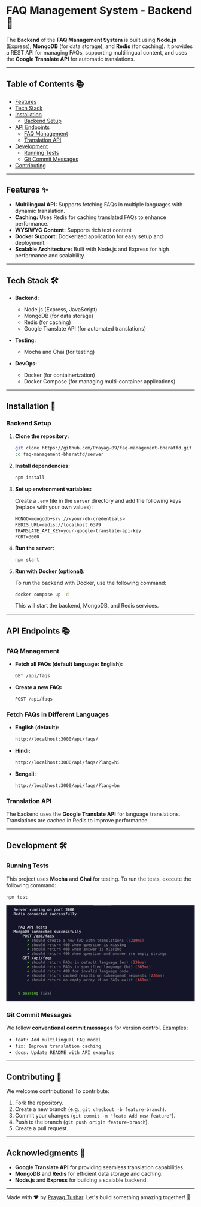 # FAQ Management System - Backend 🔧

The **Backend** of the **FAQ Management System** is built using **Node.js** (Express), **MongoDB** (for data storage), and **Redis** (for caching). It provides a REST API for managing FAQs, supporting multilingual content, and uses the **Google Translate API** for automatic translations.

---

## Table of Contents 📚

- [Features](#features-)
- [Tech Stack](#tech-stack-)
- [Installation](#installation-)
  - [Backend Setup](#backend-setup-)
- [API Endpoints](#api-endpoints-)
  - [FAQ Management](#faq-management-)
  - [Translation API](#translation-api-)
- [Development](#development-)
  - [Running Tests](#running-tests-)
  - [Git Commit Messages](#git-commit-messages-)
- [Contributing](#contributing-)

---

## Features ✨

- **Multilingual API:** Supports fetching FAQs in multiple languages with dynamic translation.
- **Caching:** Uses Redis for caching translated FAQs to enhance performance.
- **WYSIWYG Content:** Supports rich text content
- **Docker Support:** Dockerized application for easy setup and deployment.
- **Scalable Architecture:** Built with Node.js and Express for high performance and scalability.

---

## Tech Stack 🛠️

- **Backend:**

  - Node.js (Express, JavaScript)
  - MongoDB (for data storage)
  - Redis (for caching)
  - Google Translate API (for automated translations)

- **Testing:**

  - Mocha and Chai (for testing)

- **DevOps:**
  - Docker (for containerization)
  - Docker Compose (for managing multi-container applications)

---

## Installation 🚀

### Backend Setup

1. **Clone the repository:**

   ```bash
   git clone https://github.com/Prayag-09/faq-management-bharatfd.git
   cd faq-management-bharatfd/server
   ```

2. **Install dependencies:**

   ```bash
   npm install
   ```

3. **Set up environment variables:**

   Create a `.env` file in the `server` directory and add the following keys (replace with your own values):

   ```env
   MONGO=mongodb+srv://<your-db-credentials>
   REDIS_URL=redis://localhost:6379
   TRANSLATE_API_KEY=your-google-translate-api-key
   PORT=3000
   ```

4. **Run the server:**

   ```bash
   npm start
   ```

5. **Run with Docker (optional):**

   To run the backend with Docker, use the following command:

   ```bash
   docker compose up -d
   ```

   This will start the backend, MongoDB, and Redis services.

---

## API Endpoints 📚

### FAQ Management

- **Fetch all FAQs (default language: English):**

  ```bash
  GET /api/faqs
  ```

- **Create a new FAQ:**
  ```bash
  POST /api/faqs
  ```

### Fetch FAQs in Different Languages

- **English (default):**

  ```bash
  http://localhost:3000/api/faqs/
  ```

- **Hindi:**

  ```bash
  http://localhost:3000/api/faqs/?lang=hi
  ```

- **Bengali:**
  ```bash
  http://localhost:3000/api/faqs/?lang=bn
  ```

### Translation API

The backend uses the **Google Translate API** for language translations. Translations are cached in Redis to improve performance.

---

## Development 🛠️

### Running Tests

This project uses **Mocha** and **Chai** for testing. To run the tests, execute the following command:

```bash
npm test
```
![Test Panel](./images/test.png)
### Git Commit Messages

We follow **conventional commit messages** for version control. Examples:

- `feat: Add multilingual FAQ model`
- `fix: Improve translation caching`
- `docs: Update README with API examples`

---

## Contributing 🤝

We welcome contributions! To contribute:

1. Fork the repository.
2. Create a new branch (e.g., `git checkout -b feature-branch`).
3. Commit your changes (`git commit -m "feat: Add new feature"`).
4. Push to the branch (`git push origin feature-branch`).
5. Create a pull request.

---

## Acknowledgments 🙏

- **Google Translate API** for providing seamless translation capabilities.
- **MongoDB** and **Redis** for efficient data storage and caching.
- **Node.js** and **Express** for building a scalable backend.

---

Made with ❤️ by [Prayag Tushar](https://github.com/Prayag-09). Let's build something amazing together! 🚀
